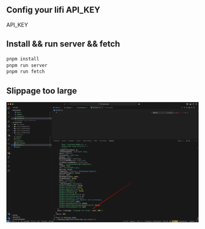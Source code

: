 ## Config your lifi API_KEY

API_KEY

## Install && run server && fetch 

```sh
pnpm install
pnpm run server
pnpm run fetch
```

## Slippage too large
![alt text](image.png)

